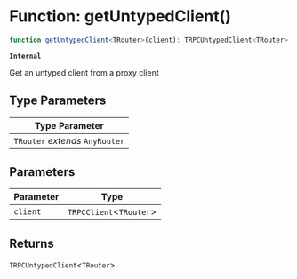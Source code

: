 # Function: getUntypedClient()

```ts
function getUntypedClient<TRouter>(client): TRPCUntypedClient<TRouter>
```

**`Internal`**

Get an untyped client from a proxy client

## Type Parameters

| Type Parameter |
| ------ |
| `TRouter` *extends* `AnyRouter` |

## Parameters

| Parameter | Type |
| ------ | ------ |
| `client` | `TRPCClient`\<`TRouter`\> |

## Returns

`TRPCUntypedClient`\<`TRouter`\>
